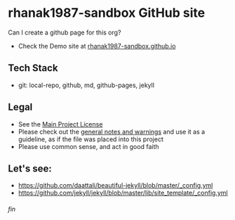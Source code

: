 # rhanak1987-sandbox GitHub site
Can I create a github page for this org?
* Check the Demo site at [rhanak1987-sandbox.github.io](https://rhanak1987-sandbox.github.io/index.html)

## Tech Stack
* git: local-repo, github, md, github-pages, jekyll

## Legal
* See the [Main Project License](./LICENSE)
* Please check out the [general notes and warnings](https://github.com/rhanak1987-sandbox/hello-world/blob/master/_possible-license-concerns.md) and use it as a guideline, as if the file was placed into this project
* Please use common sense, and act in good faith

## Let's see:
* https://github.com/daattali/beautiful-jekyll/blob/master/_config.yml
* https://github.com/jekyll/jekyll/blob/master/lib/site_template/_config.yml

###### fin

